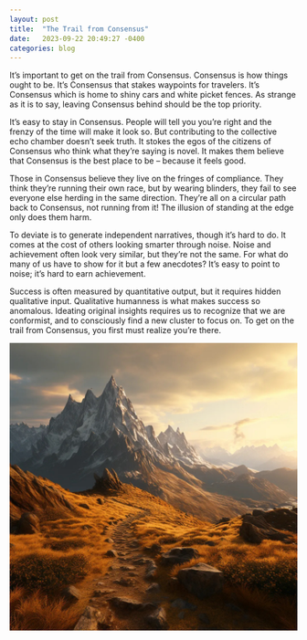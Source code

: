 ```yaml
---
layout: post
title:  "The Trail from Consensus"
date:   2023-09-22 20:49:27 -0400
categories: blog
---
```

It’s important to get on the trail from Consensus. Consensus is how things ought to be. It’s Consensus that stakes waypoints for travelers. It’s Consensus which is home to shiny cars and white picket fences. As strange as it is to say, leaving Consensus behind should be the top priority.

It’s easy to stay in Consensus. People will tell you you’re right and the frenzy of the time will make it look so. But contributing to the collective echo chamber doesn’t seek truth. It stokes the egos of the citizens of Consensus who think what they’re saying is novel. It makes them believe that Consensus is the best place to be – because it feels good.

Those in Consensus believe they live on the fringes of compliance. They think they’re running their own race, but by wearing blinders, they fail to see everyone else herding in the same direction. They’re all on a circular path back to Consensus, not running from it! The illusion of standing at the edge only does them harm.

To deviate is to generate independent narratives, though it’s hard to do. It comes at the cost of others looking smarter through noise. Noise and achievement often look very similar, but they’re not the same. For what do many of us have to show for it but a few anecdotes? It’s easy to point to noise; it’s hard to earn achievement.

Success is often measured by quantitative output, but it requires hidden qualitative input. Qualitative humanness is what makes success so anomalous. Ideating original insights requires us to recognize that we are conformist, and to consciously find a new cluster to focus on. To get on the trail from Consensus, you first must realize you’re there.

![Trail](/images/trail.jpg)